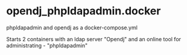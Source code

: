 # opendj_phpldapadmin.docker
phpldapadmin and opendj as a docker-compose.yml

Starts 2 containers with an ldap server "Opendj" and an online tool for administrating - "phpldapadmin"
